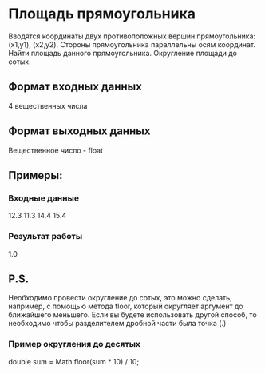 # Площадь прямоугольника
Вводятся координаты двух противоположных вершин прямоугольника: (x1,y1),  (x2,y2). 
Стороны прямоугольника параллельны осям координат. Найти площадь данного прямоугольника.
Округление площади до сотых.

## Формат входных данных
4 вещественных числа
## Формат выходных данных
Вещественное число - float 

## Примеры:
### Входные данные
12.3
11.3
14.4
15.4    
### Результат работы
1.0

## P.S.
Необходимо провести округление до сотых, это можно сделать, например, с помощью метода floor, 
который округляет аргумент до ближайшего меньшего. Если вы будете использовать другой способ, 
то необходимо чтобы разделителем дробной части была точка (.)

### Пример округления до десятых
double sum = Math.floor(sum * 10) / 10;
